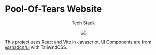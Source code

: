# Pool-Of-Tears Website



<p align="center">
    Tech Stack
</p>
<p align="center">
    <img src="https://skillicons.dev/icons?i=html,css,react,vite,tailwind,bun"/>
</p>

This project uses React and Vite in Javascript. UI Components are from [@shadcn/ui](https://github.com/shadcn-ui/ui) with TailwindCSS.
